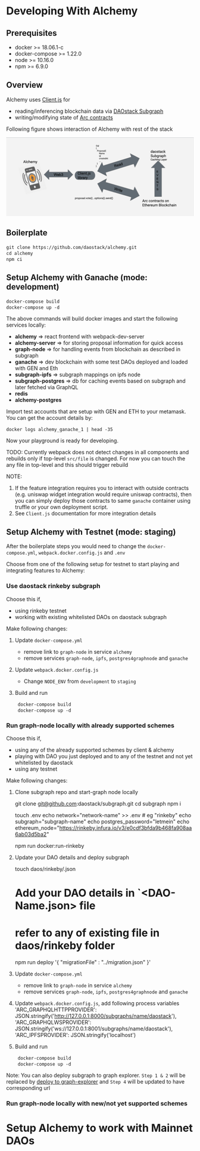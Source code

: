 # Developing With Alchemy

## Prerequisites

  - docker >= 18.06.1-c
  - docker-compose >= 1.22.0
  - node >= 10.16.0
  - npm >= 6.9.0
  
## Overview
  Alchemy uses [Client.js](../../stack/client/clientIntro) for 
  
  - reading/inferencing blockchain data via [DAOstack Subgraph](../../stack/subgraph/subgraphIntro)
  - writing/modifying state of [Arc contracts](../../stack/arcIntro/)

  Following figure shows interaction of Alchemy with rest of the stack

  ![Interaction](../images/daostack-interaction.png)

## Boilerplate

    git clone https://github.com/daostack/alchemy.git
    cd alchemy
    npm ci

## Setup Alchemy with Ganache (mode: development)

    docker-compose build
    docker-compose up -d

  The above commands will build docker images and start the following services locally:

  - **alchemy** => react frontend with webpack-dev-server
  - **alchemy-server** => for storing proposal information for quick access
  - **graph-node** => for handling events from blockchain as described in subgraph
  - **ganache** => dev blockchain with some test DAOs deployed and loaded with GEN and Eth
  - **subgraph-ipfs** => subgraph mappings on ipfs node
  - **subgraph-postgres** => db for caching events based on subgraph and later fetched via GraphQL
  - **redis**
  - **alchemy-postgres**

  Import test accounts that are setup with GEN and ETH to your metamask. You can get the account details by:

    docker logs alchemy_ganache_1 | head -35


  Now your playground is ready for developing.

  TODO: Currently webpack does not detect changes in all components and rebuilds only if top-level `src/file` is changed. For now you can touch the any file in top-level and this should trigger rebuild

  NOTE:

  1. If the feature integration requires you to interact with outside contracts (e.g. uniswap widget integration would require uniswap contracts), then you can simply deploy those contracts to same `ganache` container using truffle or your own deployment script.
  2. See `Client.js` documentation for more integration details

## Setup Alchemy with Testnet (mode: staging)

  After the boilerplate steps you would need to change the `docker-compose.yml`, `webpack.docker.config.js` and `.env`

  Choose from one of the following setup for testnet to start playing and integrating features to Alchemy:

### Use daostack rinkeby subgraph

  Choose this if,

  - using rinkeby testnet
  - working with existing whitelisted DAOs on daostack subgraph

  Make following changes:

  1. Update `docker-compose.yml`
        - remove link to `graph-node` in service `alchemy`
        - remove services `graph-node`, `ipfs`, `postgres4graphnode` and `ganache`
  2. Update `webpack.docker.config.js`
        - Change `NODE_ENV` from `development` to `staging`
  3. Build and run
        
          docker-compose build
          docker-compose up -d

### Run graph-node locally with already supported schemes

  Choose this if,

  - using any of the already supported schemes by client & alchemy
  - playing with DAO you just deployed and to any of the testnet and not yet whitelisted by daostack
  - using any testnet

  Make following changes:

  1. Clone subgraph repo and start-graph node locally

        git clone git@github.com:daostack/subgraph.git
        cd subgraph
        npm i

        touch .env
        echo network="network-name" >> .env # eg "rinkeby"
        echo subgraph="subgraph-name"
        echo postgres_password="letmein"
        echo ethereum_node="https://rinkeby.infura.io/v3/e0cdf3bfda9b468fa908aa6ab03d5ba2"

        npm run docker:run-rinkeby 

  2. Update your DAO details and deploy subgraph

        touch daos/rinkeby/<DAO-Name>.json
        # Add your DAO details in `<DAO-Name.json> file
        # refer to any of existing file in daos/rinkeby folder
        npm run deploy '{  "migrationFile" : "../migration.json" }'
        
  3. Update `docker-compose.yml`
        - remove link to `graph-node` in service `alchemy`
        - remove services `graph-node`, `ipfs`, `postgres4graphnode` and `ganache`

  4. Update `webpack.docker.config.js`, add following process variables
        'ARC_GRAPHQLHTTPPROVIDER': JSON.stringify('http://127.0.0.1:8000/subgraphs/name/daostack'),
        'ARC_GRAPHQLWSPROVIDER': JSON.stringify('ws://127.0.0.1:8001/subgraphs/name/daostack'),
        'ARC_IPFSPROVIDER': JSON.stringify('localhost')

  5. Build and run
        
          docker-compose build
          docker-compose up -d

   Note: You can also deploy subgraph to graph explorer. `Step 1 & 2` will be replaced by [deploy to graph-explorer](https://github.com/daostack/subgraph#deploy-subgraph)
   and `Step 4` will be updated to have corresponding url

### Run  graph-node locally with new/not yet supported schemes
  
# Setup Alchemy to work with Mainnet DAOs
